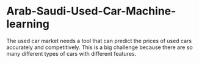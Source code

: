 # Arab-Saudi-Used-Car-Machine-learning
The used car market needs a tool that can predict the prices of used cars accurately and competitively. This is a big challenge because there are so many different types of cars with different features.

